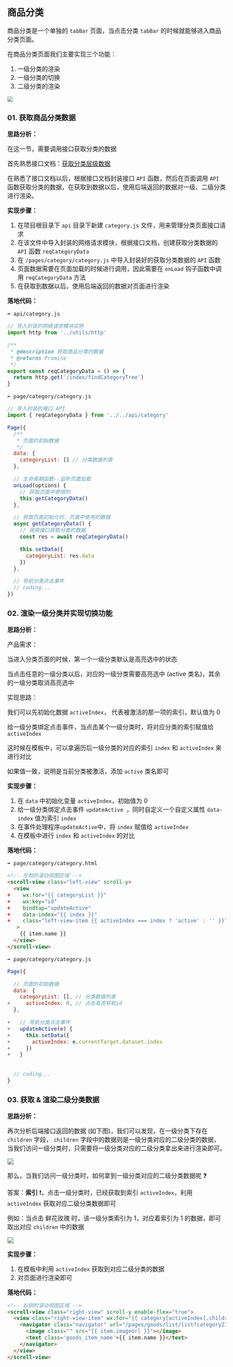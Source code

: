 ## 商品分类



商品分类是一个单独的 `tabBar` 页面，当点击分类 `tabBar`  的时候就能够进入商品分类页面。



在商品分类页面我们主要实现三个功能：

1. 一级分类的渲染
2. 一级分类的切换
3. 二级分类的渲染

<img src="assets/商品分类.gif" style="zoom:70%; border: 1px solid #ccc" />







### 01. 获取商品分类数据



**思路分析：**



在这一节，需要调用接口获取分类的数据



首先熟悉接口文档：[获取分类层级数据](http://39.98.123.211:8300/doc.html#/webApi/基础接口/findCategoryTreeUsingGET) 



在熟悉了接口文档以后，根据接口文档封装接口 `API` 函数，然后在页面调用 `API` 函数获取分类的数据，在获取到数据以后，使用后端返回的数据对一级、二级分类进行渲染。



**实现步骤：**



1. 在项目根目录下 `api` 目录下新建 `category.js` 文件，用来管理分类页面接口请求
2. 在该文件中导入封装的网络请求模块，根据接口文档，创建获取分类数据的 `API` 函数 `reqCategoryData`
3. 在 `/pages/category/category.js` 中导入封装好的获取分类数据的 `API` 函数
4. 页面数据需要在页面加载的时候进行调用，因此需要在 `onLoad` 钩子函数中调用  `reqCategoryData` 方法
5. 在获取到数据以后，使用后端返回的数据对页面进行渲染



**落地代码：**



`➡️ api/category.js`

```js
// 导入封装的网络请求模块实例
import http from '../utils/http'

/**
 * @description 获取商品分类的数据
 * @returns Promise
 */
export const reqCategoryData = () => {
  return http.get('/index/findCategoryTree')
}

```



`➡️ page/category/category.js`

```js
// 导入封装的接口 API
import { reqCategoryData } from '../../api/category'

Page({
  /**
   * 页面的初始数据
   */
  data: {
    categoryList: [] // 分类数据列表
  },

  // 生命周期函数--监听页面加载
  onLoad(options) {
    // 获取页面中使用的
    this.getCategoryData()
  },

  // 获取页面初始化时，页面中使用的数据
  async getCategoryData() {
    // 调用接口获取分类的数据
    const res = await reqCategoryData()

    this.setData({
      categoryList: res.data
    })
  },

  // 导航分类点击事件
  // coding...
})

```





### 02. 渲染一级分类并实现切换功能



**思路分析：**



产品需求：

当进入分类页面的时候，第一个一级分类默认是高亮选中的状态

当点击任意的一级分类以后，对应的一级分类需要高亮选中 (active 类名)，其余的一级分类取消高亮选中



实现思路：

我们可以先初始化数据 `activeIndex`， 代表被激活的那一项的索引，默认值为 0

给一级分类绑定点击事件，当点击某个一级分类时，将对应分类的索引赋值给 `activeIndex` 

这时候在模板中，可以拿遍历后一级分类的对应的索引 `index` 和  `activeIndex` 来进行对比

如果值一致，说明是当前分类被激活，添加 `active` 类名即可



**实现步骤：**



1. 在 `data` 中初始化变量 `activeIndex`，初始值为 0
2. 给一级分类绑定点击事件 `updateActive `，同时自定义一个自定义属性 `data-index` 值为索引 `index`
3. 在事件处理程序`updateActive`中，将 `index` 赋值给 `activeIndex`
4. 在模板中进行 `index` 和  `activeIndex`  的对比



**落地代码：**



`➡️ page/category/category.html`

```html
<!-- 左侧的滚动视图区域 -->
<scroll-view class="left-view" scroll-y>
  <view
+    wx:for="{{ categoryList }}"
+    wx:key="id"
+    bindtap="updateActive"
+    data-index="{{ index }}"
+    class="left-view-item {{ activeIndex === index ? 'active' : '' }}"
   >
    {{ item.name }}
  </view>
</scroll-view>
```



`➡️ page/category/category.js`

```js
Page({

  // 页面的初始数据
  data: {
    categoryList: [], // 分类数据列表
+     activeIndex: 0, // 点击高亮导航id
  },

+   // 导航分类点击事件
+   updateActive(e) {
+     this.setData({
+       activeIndex: e.currentTarget.dataset.index
+     })
+   }
 
  
  // coding...
}
```









### 03. 获取 & 渲染二级分类数据



**思路分析：**



再次分析后端接口返回的数据 (如下图)，我们可以发现，在一级分类下存在 `children` 字段， `children` 字段中的数据则是一级分类对应的二级分类的数据，当我们访问一级分类时，只需要将一级分类对应的二级分类拿出来进行渲染即可。

<img src="assets/06-分类数据分析.jpg" style="zoom:80%; border: 1px solid #ccc" />



那么，当我们访问一级分类时，如何拿到一级分类对应的二级分类数据呢 ❓

答案：**索引** ❗，点击一级分类时，已经获取到索引 `activeIndex`，利用 `activeIndex`  获取对应二级分类数据即可

例如：当点击 鲜花玫瑰 时，该一级分类索引为 1，对应着索引为 1 的数据，即可取出对应 `children` 中的数据

<img src="assets/07-分类数据获取.jpg" style="zoom:80%; border: 1px solid #ccc" />



**实现步骤：**



1. 在模板中利用 `activeIndex` 获取到对应二级分类的数据
2. 对页面进行渲染即可



**落地代码：**

```html
<!-- 右侧的滚动视图区域 -->
<scroll-view class="right-view" scroll-y enable-flex="true">
  <view class="right-view-item" wx:for="{{ category[activeIndex].children }}" wx:key="id">
    <navigator class="navigator" url="/pages/goods/list/list?category2Id={{item.id}}">
      <image class="" src="{{ item.imageUrl }}"></image>
      <text class='goods_item_name'>{{ item.name }}</text>
    </navigator>
  </view>
</scroll-view>
```









